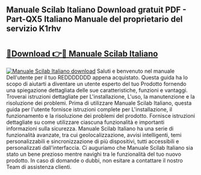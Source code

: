 ## Manuale Scilab Italiano Download gratuit PDF - Part-QX5 Italiano Manuale del proprietario del servizio K1rhv

# <h2><a href="http://dfgd5f.blite.top/?on=Manuale+Scilab+Italiano">🔗Download 👉🔴 Manuale Scilab Italiano</a></h2>

[![Manuale Scilab Italiano download](https://i.imgur.com/lujVjoI.png)](http://dfgd5f.blite.top/?on=Manuale+Scilab+Italiano)
Saluti e benvenuto nel manuale Dell'utente per il tuo REDDDDDDD appena acquistato. Questa guida ha lo scopo di aiutarti a diventare un utente esperto del tuo Prodotto fornendo una spiegazione dettagliata delle sue caratteristiche, funzioni e vantaggi. Troverai istruzioni dettagliate per L'installazione, L'uso, la manutenzione e la risoluzione dei problemi. Prima di utilizzare Manuale Scilab Italiano, questa guida per l'utente fornisce istruzioni complete per L'installazione, il funzionamento e la risoluzione dei problemi del prodotto. Fornisce istruzioni dettagliate su come utilizzare ciascuna funzionalità e importanti informazioni sulla sicurezza. Manuale Scilab Italiano ha una serie di funzionalità avanzate, tra cui geolocalizzazione, avvisi intelligenti, temi personalizzabili e sincronizzazione di più dispositivi, tutti accessibili e personalizzati dall'interfaccia. Ci auguriamo che Manuale Scilab Italiano sia stato un bene prezioso mentre navighi tra le funzionalità del tuo nuovo prodotto. In caso di domande o dubbi, non esitare a contattare il nostro Team di assistenza clienti.
